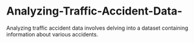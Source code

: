 # Analyzing-Traffic-Accident-Data-
Analyzing traffic accident data involves delving into a dataset containing information about various accidents. 
